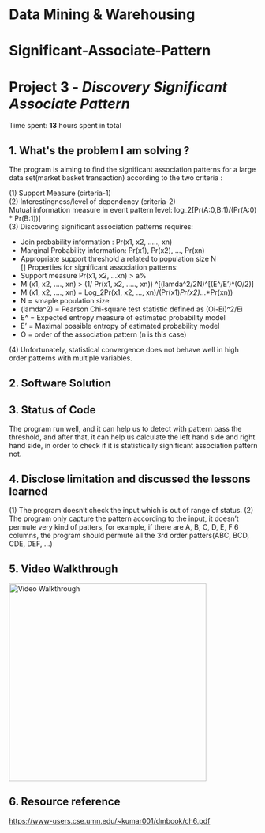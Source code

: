 # Data Mining & Warehousing
# Significant-Associate-Pattern

# Project 3 - *Discovery Significant Associate Pattern*

Time spent: **13** hours spent in total

## 1. What's the problem I am solving ? 

The program is aiming to find the significant association patterns for a large data set(market basket transaction) according to the two criteria :

(1)	Support Measure (cirteria-1) </br>
(2)	Interestingness/level of dependency (criteria-2) </br>
Mutual information measure in event pattern level:  log_2[Pr(A:0,B:1)/(Pr(A:0) * Pr(B:1))] </br>
(3)	Discovering significant association patterns requires: </br>
-	Join probability information : Pr(x1, x2, ….., xn) </br>
-	Marginal Probability information: Pr(x1), Pr(x2), …, Pr(xn) </br>
-	Appropriate support threshold a related to population size N </br>
[]	Properties for significant association patterns:  </br>
-	Support measure Pr(x1, x2, …xn) > a%  </br>
-	MI(x1, x2, …., xn)  > (1/ Pr(x1, x2, ….., xn)) ^[(lamda^2/2N)^[(E^/E’)^(O/2)]  </br>
-	MI(x1, x2, …., xn)  = Log_2Pr(x1, x2, …, xn)/(Pr(x1)*Pr(x2)*…*Pr(xn)) </br>
-	N = smaple population size </br>
-	(lamda^2) = Pearson Chi-square test statistic defined as (Oi-Ei)^2/Ei </br>
-	E^ = Expected entropy measure of estimated probability model </br>
-	E’ = Maximal possible entropy of estimated probability model </br>
-	O = order of the association pattern (n is this case)  </br>

(4)	Unfortunately, statistical convergence does not behave well in high order patterns with multiple variables. </br>

## 2. Software Solution
## 3. Status of Code

   The program run well, and it can help us to detect with pattern pass the threshold, and after that, it can help us calculate the left hand side and right hand side, in order to check if it is statistically significant association pattern not. 
   
## 4. Disclose limitation and discussed the lessons learned 

(1)	The program doesn’t check the input which is out of range of status.
(2)	The program only capture the pattern according to the input, it doesn’t permute very kind of patters, for example, if there are A, B, C, D, E, F 6 columns, the program should permute all the 3rd order patters(ABC, BCD, CDE, DEF, …)


## 5. Video Walkthrough
<img src='https://recordit.co/NU6wYDlBfq.gif' width='400' alt='Video Walkthrough' />

## 6. Resource reference
   https://www-users.cse.umn.edu/~kumar001/dmbook/ch6.pdf 


